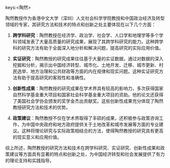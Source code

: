 keys:<陶然>


陶然教授作为香港中文大学（深圳）人文社会科学学院教授和中国政治经济及转型领域的专家，其研究方法和技术的特点和创新之处主要体现在以下几个方面：

1. **跨学科研究**：陶然教授在经济学、政治学、社会学、人口学和地理学等多个学科领域发表了大量高质量的研究成果，展现了其跨学科研究的能力。这种跨学科的研究方法有助于全面深入地分析和解决问题，提高研究的实际应用价值。

2. **实证研究**：陶然教授的研究成果往往基于大量的实证数据，通过对数据的深入挖掘和分析，揭示出中国经济转型、城市化、土地开发、迁移、城市更新、村民选举、地方治理和公共财政等方面的内在规律和现实问题。这种实证研究方法有助于提高研究的客观性和准确性。

3. **创新性成果**：陶然教授的研究成果在学术界具有较高的影响力，多次获得国家自然科学基金重大项目和国家社会科学基金重大项目的资助。他的论文还获得了美国社会学协会颁发的奖学金杰出贡献奖。这些创新性成果充分体现了陶然教授研究方法和技术的优势。

4. **政策建议**：陶然教授不仅在学术界取得了丰硕的成果，还积极参与政策咨询工作，为中国中央政府和地方政府提供关于土地改革和城市发展等方面的专业建议。这种将理论研究与实际政策相结合的方法，使得陶然教授的研究具有更高的现实意义和应用价值。

综上所述，陶然教授的研究方法和技术在跨学科研究、实证研究、创新性成果和政策建议等方面具有显著的特点和创新之处，为中国经济转型和社会发展提供了有力的理论支持和实践指导。